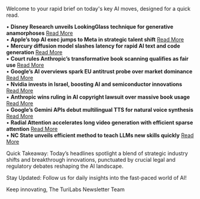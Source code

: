<p>Welcome to your rapid brief on today's key AI moves, designed for a quick read.</p>
<p>• <strong>Disney Research unveils LookingGlass technique for generative anamorphoses</strong> <a href="https://studios.disneyresearch.com/2025/06/09/lookingglass-generative-anamorphoses-via-laplacian-pyramid-warping/">Read More</a><br />
• <strong>Apple’s top AI exec jumps to Meta in strategic talent shift</strong> <a href="https://www.bloomberg.com/news/articles/2025-07-07/apple-loses-its-top-ai-models-executive-to-meta-s-hiring-spree">Read More</a><br />
• <strong>Mercury diffusion model slashes latency for rapid AI text and code generation</strong> <a href="https://arxiv.org/abs/2506.17298">Read More</a><br />
• <strong>Court rules Anthropic’s transformative book scanning qualifies as fair use</strong> <a href="https://www.businessinsider.com/anthropic-cut-pirated-millions-used-books-train-claude-copyright-2025-6">Read More</a><br />
• <strong>Google’s AI overviews spark EU antitrust probe over market dominance</strong> <a href="https://www.thehindu.com/sci-tech/technology/why-has-googles-ai-overviews-sparked-an-antitrust-firestorm-in-the-eu-explained/article69780045.ece">Read More</a><br />
• <strong>Nvidia invests in Israel, boosting AI and semiconductor innovations</strong> <a href="https://en.globes.co.il/en/article-nvidia-embarks-on-huge-investment-in-israel-1001515005">Read More</a><br />
• <strong>Anthropic wins ruling in AI copyright lawsuit over massive book usage</strong> <a href="https://www.reuters.com/legal/litigation/anthropic-wins-key-ruling-ai-authors-copyright-lawsuit-2025-06-24/">Read More</a><br />
• <strong>Google’s Gemini APIs debut multilingual TTS for natural voice synthesis</strong> <a href="https://ai.google.dev/gemini-api/docs/speech-generation">Read More</a><br />
• <strong>Radial Attention accelerates long video generation with efficient sparse attention</strong> <a href="https://hanlab.mit.edu/blog/radial-attention">Read More</a><br />
• <strong>NC State unveils efficient method to teach LLMs new skills quickly</strong> <a href="https://news.ncsu.edu/2025/07/iimproving-llm-new-skills/">Read More</a></p>
<p>Quick Takeaway: Today’s headlines spotlight a blend of strategic industry shifts and breakthrough innovations, punctuated by crucial legal and regulatory debates reshaping the AI landscape.</p>
<p>Stay Updated: Follow us for daily insights into the fast-paced world of AI!</p>
<p>Keep innovating,
The TuriLabs Newsletter Team</p>